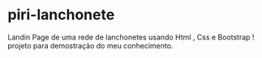 # piri-lanchonete
Landin Page de uma rede de lanchonetes usando Html , Css e Bootstrap ! projeto para demostração do meu conhecimento.
